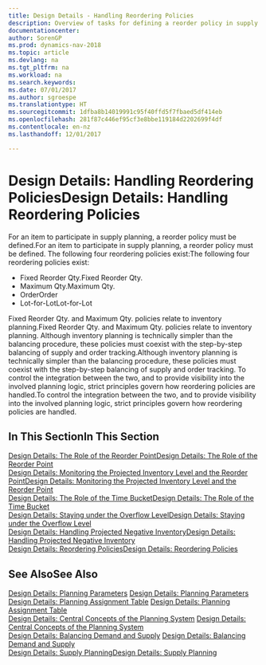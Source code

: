```yaml
---
title: Design Details - Handling Reordering Policies
description: Overview of tasks for defining a reorder policy in supply planning.
documentationcenter: 
author: SorenGP
ms.prod: dynamics-nav-2018
ms.topic: article
ms.devlang: na
ms.tgt_pltfrm: na
ms.workload: na
ms.search.keywords: 
ms.date: 07/01/2017
ms.author: sgroespe
ms.translationtype: HT
ms.sourcegitcommit: 1dfba8b14019991c95f40ffd5f7fbaed5df414eb
ms.openlocfilehash: 281f87c446ef95cf3e8bbe119184d2202699f4df
ms.contentlocale: en-nz
ms.lasthandoff: 12/01/2017

---
```

# <a name="design-details-handling-reordering-policies"></a><span data-ttu-id="02091-103">Design Details: Handling Reordering Policies</span><span class="sxs-lookup"><span data-stu-id="02091-103">Design Details: Handling Reordering Policies</span></span>
<span data-ttu-id="02091-104">For an item to participate in supply planning, a reorder policy must be defined.</span><span class="sxs-lookup"><span data-stu-id="02091-104">For an item to participate in supply planning, a reorder policy must be defined.</span></span> <span data-ttu-id="02091-105">The following four reordering policies exist:</span><span class="sxs-lookup"><span data-stu-id="02091-105">The following four reordering policies exist:</span></span>  
  
* <span data-ttu-id="02091-106">Fixed Reorder Qty.</span><span class="sxs-lookup"><span data-stu-id="02091-106">Fixed Reorder Qty.</span></span>  
* <span data-ttu-id="02091-107">Maximum Qty.</span><span class="sxs-lookup"><span data-stu-id="02091-107">Maximum Qty.</span></span>  
* <span data-ttu-id="02091-108">Order</span><span class="sxs-lookup"><span data-stu-id="02091-108">Order</span></span>  
* <span data-ttu-id="02091-109">Lot-for-Lot</span><span class="sxs-lookup"><span data-stu-id="02091-109">Lot-for-Lot</span></span>  
  
<span data-ttu-id="02091-110">Fixed Reorder Qty. and Maximum Qty. policies relate to inventory planning.</span><span class="sxs-lookup"><span data-stu-id="02091-110">Fixed Reorder Qty. and Maximum Qty. policies relate to inventory planning.</span></span> <span data-ttu-id="02091-111">Although inventory planning is technically simpler than the balancing procedure, these policies must coexist with the step-by-step balancing of supply and order tracking.</span><span class="sxs-lookup"><span data-stu-id="02091-111">Although inventory planning is technically simpler than the balancing procedure, these policies must coexist with the step-by-step balancing of supply and order tracking.</span></span> <span data-ttu-id="02091-112">To control the integration between the two, and to provide visibility into the involved planning logic, strict principles govern how reordering policies are handled.</span><span class="sxs-lookup"><span data-stu-id="02091-112">To control the integration between the two, and to provide visibility into the involved planning logic, strict principles govern how reordering policies are handled.</span></span>  
  
## <a name="in-this-section"></a><span data-ttu-id="02091-113">In This Section</span><span class="sxs-lookup"><span data-stu-id="02091-113">In This Section</span></span>  
[<span data-ttu-id="02091-114">Design Details: The Role of the Reorder Point</span><span class="sxs-lookup"><span data-stu-id="02091-114">Design Details: The Role of the Reorder Point</span></span>](design-details-the-role-of-the-reorder-point.md)  
[<span data-ttu-id="02091-115">Design Details: Monitoring the Projected Inventory Level and the Reorder Point</span><span class="sxs-lookup"><span data-stu-id="02091-115">Design Details: Monitoring the Projected Inventory Level and the Reorder Point</span></span>](design-details-monitoring-the-projected-inventory-level-and-the-reorder-point.md)  
[<span data-ttu-id="02091-116">Design Details: The Role of the Time Bucket</span><span class="sxs-lookup"><span data-stu-id="02091-116">Design Details: The Role of the Time Bucket</span></span>](design-details-the-role-of-the-time-bucket.md)  
[<span data-ttu-id="02091-117">Design Details: Staying under the Overflow Level</span><span class="sxs-lookup"><span data-stu-id="02091-117">Design Details: Staying under the Overflow Level</span></span>](design-details-staying-under-the-overflow-level.md)  
[<span data-ttu-id="02091-118">Design Details: Handling Projected Negative Inventory</span><span class="sxs-lookup"><span data-stu-id="02091-118">Design Details: Handling Projected Negative Inventory</span></span>](design-details-handling-projected-negative-inventory.md)  
[<span data-ttu-id="02091-119">Design Details: Reordering Policies</span><span class="sxs-lookup"><span data-stu-id="02091-119">Design Details: Reordering Policies</span></span>](design-details-reordering-policies.md)  
  
## <a name="see-also"></a><span data-ttu-id="02091-120">See Also</span><span class="sxs-lookup"><span data-stu-id="02091-120">See Also</span></span>  
<span data-ttu-id="02091-121">[Design Details: Planning Parameters](design-details-planning-parameters.md) </span><span class="sxs-lookup"><span data-stu-id="02091-121">[Design Details: Planning Parameters](design-details-planning-parameters.md) </span></span>  
<span data-ttu-id="02091-122">[Design Details: Planning Assignment Table](design-details-planning-assignment-table.md) </span><span class="sxs-lookup"><span data-stu-id="02091-122">[Design Details: Planning Assignment Table](design-details-planning-assignment-table.md) </span></span>  
<span data-ttu-id="02091-123">[Design Details: Central Concepts of the Planning System](design-details-central-concepts-of-the-planning-system.md) </span><span class="sxs-lookup"><span data-stu-id="02091-123">[Design Details: Central Concepts of the Planning System](design-details-central-concepts-of-the-planning-system.md) </span></span>  
<span data-ttu-id="02091-124">[Design Details: Balancing Demand and Supply](design-details-balancing-demand-and-supply.md) </span><span class="sxs-lookup"><span data-stu-id="02091-124">[Design Details: Balancing Demand and Supply](design-details-balancing-demand-and-supply.md) </span></span>  
[<span data-ttu-id="02091-125">Design Details: Supply Planning</span><span class="sxs-lookup"><span data-stu-id="02091-125">Design Details: Supply Planning</span></span>](design-details-supply-planning.md)
